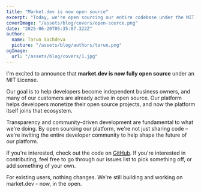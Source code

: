 ```yaml
---
title: "Market.dev is now open source"
excerpt: "Today, we're open sourcing our entire codebase under the MIT License."
coverImage: "/assets/blog/covers/open-source.png"
date: "2025-06-20T05:35:07.322Z"
author:
  name: Tarun Sachdeva
  picture: "/assets/blog/authors/tarun.png"
ogImage:
  url: "/assets/blog/covers/1.jpg"
---
```


I'm excited to announce that **market.dev is now fully open source** under an MIT License.

Our goal is to help developers become independent business owners, and many of our customers are already active in open source. Our platform helps developers monetize their open source projects, and now the platform itself joins that ecosystem. 

Transparency and community-driven development are fundamental to what we're doing. By open sourcing our platform, we're not just sharing code – we're inviting the entire developer community to help shape the future of our platform. 

If you're interested, check out the code on [GitHub](https://github.com/market-dot-dev/store). If you're interested in contributing, feel free to go through our issues list to pick something off, or add something of your own.

For existing users, nothing changes. We're still building and working on market.dev - now, in the open.